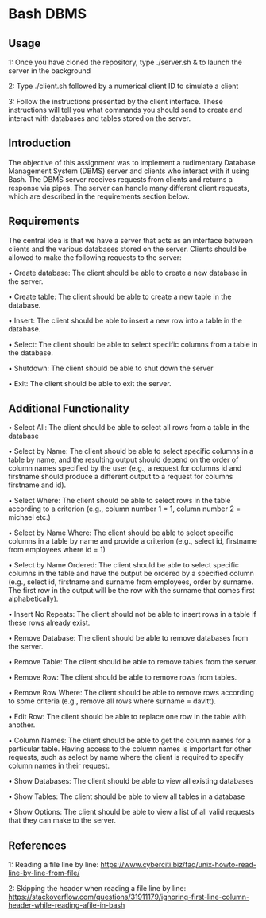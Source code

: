 # Bash DBMS

## Usage
1: Once you have cloned the repository, type ./server.sh & to launch the server in the background

2: Type ./client.sh followed by a numerical client ID to simulate a client

3: Follow the instructions presented by the client interface. These instructions will tell you what commands you should send to create and interact with databases and tables stored on the server.

## Introduction
The objective of this assignment was to implement a rudimentary Database Management System (DBMS) server and clients who interact with it using Bash. The DBMS server receives requests from clients and returns a response via pipes. The server can handle many different client requests, which are described in the requirements section below.

## Requirements
The central idea is that we have a server that acts as an interface between clients and the various databases stored on the server. Clients should be allowed to make the following requests to the server:

• Create database: The client should be able to create a new database in the server.

• Create table: The client should be able to create a new table in the database.

• Insert: The client should be able to insert a new row into a table in the database.

• Select: The client should be able to select specific columns from a table in the database.

• Shutdown: The client should be able to shut down the server

• Exit: The client should be able to exit the server.

## Additional Functionality
• Select All: The client should be able to select all rows from a table in the database

• Select by Name: The client should be able to select specific columns in a table by name, and the resulting output should depend on the order of column names specified by the user (e.g., a request for columns id and firstname should produce a different output to a request for columns firstname and id).

• Select Where: The client should be able to select rows in the table according to a criterion (e.g., column number 1 = 1, column number 2 = michael etc.)

• Select by Name Where: The client should be able to select specific columns in a table by name and provide a criterion (e.g., select id, firstname from employees where id = 1)

• Select by Name Ordered: The client should be able to select specific columns in the table and have the output be ordered by a specified column (e.g., select id, firstname and surname from employees, order by surname. The first row in the output will be the row with the surname that comes first alphabetically).

• Insert No Repeats: The client should not be able to insert rows in a table if these rows already exist.

• Remove Database: The client should be able to remove databases from the server.

• Remove Table: The client should be able to remove tables from the server.

• Remove Row: The client should be able to remove rows from tables.

• Remove Row Where: The client should be able to remove rows according to some criteria (e.g., remove all rows where surname = davitt).

• Edit Row: The client should be able to replace one row in the table with another.

• Column Names: The client should be able to get the column names for a particular table. Having access to the column names is important for other requests, such as select by name where the client is required to specify column names in their request.

• Show Databases: The client should be able to view all existing databases

• Show Tables: The client should be able to view all tables in a database

• Show Options: The client should be able to view a list of all valid requests that they can make to the server. 

## References
1: Reading a file line by line: https://www.cyberciti.biz/faq/unix-howto-read-line-by-line-from-file/

2: Skipping the header when reading a file line by line:
https://stackoverflow.com/questions/31911179/ignoring-first-line-column-header-while-reading-afile-in-bash